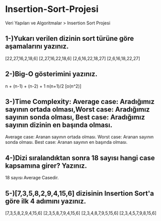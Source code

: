 # Insertion-Sort-Projesi
Veri Yapıları ve Algoritmalar > Insertion Sort Projesi
## 1-)Yukarı verilen dizinin sort türüne göre aşamalarını yazınız.

[22,27,16,2,18,6]
[2,27,16,22,18,6]
[2,6,16,22,18,27]
[2,6,16,18,22,27]


## 2-)Big-O gösterimini yazınız.
n + (n-1) + (n-2) + 1
n(n+1)/2
[o(n^2)]

## 3-)Time Complexity: Average case: Aradığımız sayının ortada olması,Worst case: Aradığımız sayının sonda olması, Best case: Aradığımız sayının dizinin en başında olması.

Average case: Aranan sayının ortada olması.
Worst case: Aranan sayının sonda olması.
Best case: Aranan sayının en başında olması.

## 4-)Dizi sıralandıktan sonra 18 sayısı hangi case kapsamına girer? Yazınız.
18 sayısı Average Casedir.


## 5-)[7,3,5,8,2,9,4,15,6] dizisinin Insertion Sort'a göre ilk 4 adımını yazınız.
[7,3,5,8,2,9,4,15,6]
[2,3,5,8,7,9,4,15,6]
[2,3,4,8,7,9,5,15,6]
[2,3,4,5,7,9,8,15,6]
